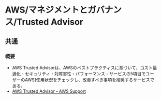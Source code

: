 # AWS/マネジメントとガバナンス/Trusted Advisor

## 共通

### 概要

- AWS Trusted Advisorは、AWSのベストプラクティスに基づいて、コスト最適化・セキュリティ・対障害性・パフォーマンス・サービスの5項目でユーザーのAWS]使用状況をチェックし、改善すべき事項を推奨するサービスである。
- [AWS Trusted Advisor - AWS Support](https://docs.aws.amazon.com/ja_jp/awssupport/latest/user/trusted-advisor.html)

